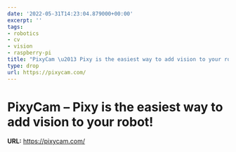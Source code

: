 ```yaml
---
date: '2022-05-31T14:23:04.879000+00:00'
excerpt: ''
tags:
- robotics
- cv
- vision
- raspberry-pi
title: "PixyCam \u2013 Pixy is the easiest way to add vision to your robot!"
type: drop
url: https://pixycam.com/
---
```


# PixyCam – Pixy is the easiest way to add vision to your robot!

**URL:** https://pixycam.com/

